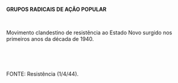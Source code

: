 **GRUPOS RADICAIS DE AÇÃO POPULAR**

 

Movimento clandestino de resistência ao Estado Novo surgido nos
primeiros anos da década de 1940.

 

 

FONTE: Resistência (1/4/44).

 
